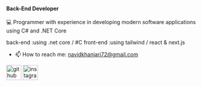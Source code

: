
#### Back-End Developer
💻 Programmer with experience in developing modern software applications using C# and .NET Core 

back-end :using .net core / #C 
front-end :using tailwind / react & next.js

- 📫 How to reach me: navidkhanjari72@gmail.com  


[<img src='https://cdn.jsdelivr.net/npm/simple-icons@3.0.1/icons/github.svg' alt='github' height='40'>](https://github.com/navidkhanjari)  [<img src='https://cdn.jsdelivr.net/npm/simple-icons@3.0.1/icons/instagram.svg' alt='instagram' height='40'>](https://www.instagram.com/_navidk_/)  

